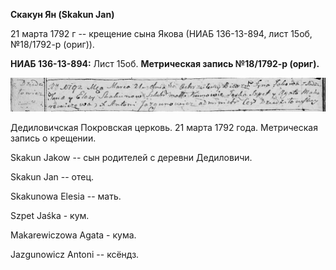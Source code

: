 **Скакун Ян (Skakun Jan)**

21 марта 1792 г -- крещение сына Якова (НИАБ 136-13-894, лист 15об,
№18/1792-р (ориг)).

**НИАБ 136-13-894:** Лист 15об. **Метрическая запись №18/1792-р
(ориг).**

![](./media/caf5f7864b10140eb6bcc069d062ac0dd428f04e.png)

Дедиловичская Покровская церковь. 21 марта 1792 года. Метрическая запись
о крещении.

Skakun Jakow -- сын родителей с деревни Дедиловичи.

Skakun Jan -- отец.

Skakunowa Elesia -- мать.

Szpet Jaśka - кум.

Makarewiczowa Agata - кума.

Jazgunowicz Antoni -- ксёндз.
